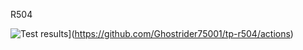 R504

![Test results](ttps://github.com/Ghostrider75001/tp-r504/actions/workflows/pytest.yml/badge.svg)](https://github.com/Ghostrider75001/tp-r504/actions)
